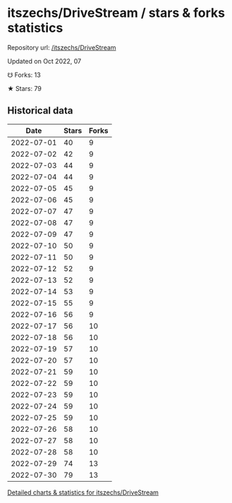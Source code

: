# itszechs/DriveStream / stars & forks statistics

Repository url: [/itszechs/DriveStream](https://github.com/itszechs/DriveStream)

Updated on Oct 2022, 07

☋ Forks: 13

★ Stars: 79

## Historical data
| Date | Stars | Forks |
|------|-------|-------|
| 2022-07-01 | 40 | 9 | 
| 2022-07-02 | 42 | 9 | 
| 2022-07-03 | 44 | 9 | 
| 2022-07-04 | 44 | 9 | 
| 2022-07-05 | 45 | 9 | 
| 2022-07-06 | 45 | 9 | 
| 2022-07-07 | 47 | 9 | 
| 2022-07-08 | 47 | 9 | 
| 2022-07-09 | 47 | 9 | 
| 2022-07-10 | 50 | 9 | 
| 2022-07-11 | 50 | 9 | 
| 2022-07-12 | 52 | 9 | 
| 2022-07-13 | 52 | 9 | 
| 2022-07-14 | 53 | 9 | 
| 2022-07-15 | 55 | 9 | 
| 2022-07-16 | 56 | 9 | 
| 2022-07-17 | 56 | 10 | 
| 2022-07-18 | 56 | 10 | 
| 2022-07-19 | 57 | 10 | 
| 2022-07-20 | 57 | 10 | 
| 2022-07-21 | 59 | 10 | 
| 2022-07-22 | 59 | 10 | 
| 2022-07-23 | 59 | 10 | 
| 2022-07-24 | 59 | 10 | 
| 2022-07-25 | 59 | 10 | 
| 2022-07-26 | 58 | 10 | 
| 2022-07-27 | 58 | 10 | 
| 2022-07-28 | 58 | 10 | 
| 2022-07-29 | 74 | 13 | 
| 2022-07-30 | 79 | 13 | 


[Detailed charts & statistics for itszechs/DriveStream](https://reviewgithub.com/rep/itszechs/DriveStream)
